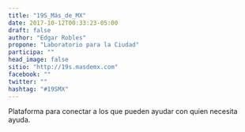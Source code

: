 ```yaml
---
title: "19S_Más_de_MX"
date: 2017-10-12T00:33:23-05:00
draft: false
author: "Edgar Robles"
propone: "Laboratorio para la Ciudad"
participa: ""
head_image: false
sitio: "http://19s.masdemx.com"
facebook: ""
twitter: ""
hashtag: "#19SMX"
---
```


Plataforma para conectar a los que pueden ayudar con quien necesita ayuda.
